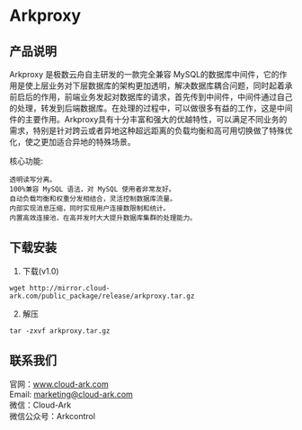 # Arkproxy
## 产品说明
Arkproxy 是极数云舟自主研发的一款完全兼容 MySQL的数据库中间件，它的作用是使上层业务对下层数据库的架构更加透明，解决数据库耦合问题，同时起着承前启后的作用，前端业务发起对数据库的请求，首先传到中间件，中间件通过自己的处理，转发到后端数据库。在处理的过程中，可以做很多有益的工作，这是中间件的主要作用。Arkproxy具有十分丰富和强大的优越特性，可以满足不同业务的需求，特别是针对跨云或者异地这种超远距离的负载均衡和高可用切换做了特殊优化，使之更加适合异地的特殊场景。

核心功能:  

	透明读写分离。  
	100%兼容 MySQL 语法，对 MySQL 使用者非常友好。  
	自动负载均衡和权重分发相结合，灵活控制数据库流量。  
	内部实现消息压缩，同时实现用户连接数限制和统计。  
	内置高效连接池，在高并发时大大提升数据库集群的处理能力。  


## 下载安装

1. 下载(v1.0)
```
wget http://mirror.cloud-ark.com/public_package/release/arkproxy.tar.gz
```

2. 解压  
```
tar -zxvf arkproxy.tar.gz
```


## 联系我们
官网：www.cloud-ark.com  
Email: marketing@cloud-ark.com  
微信：Cloud-Ark  
微信公众号：Arkcontrol

